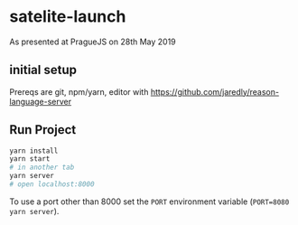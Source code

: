 # satelite-launch

As presented at PragueJS on 28th May 2019

## initial setup

Prereqs are git, npm/yarn, editor with https://github.com/jaredly/reason-language-server

## Run Project

```sh
yarn install
yarn start
# in another tab
yarn server
# open localhost:8000
```

To use a port other than 8000 set the `PORT` environment variable (`PORT=8080 yarn server`).

